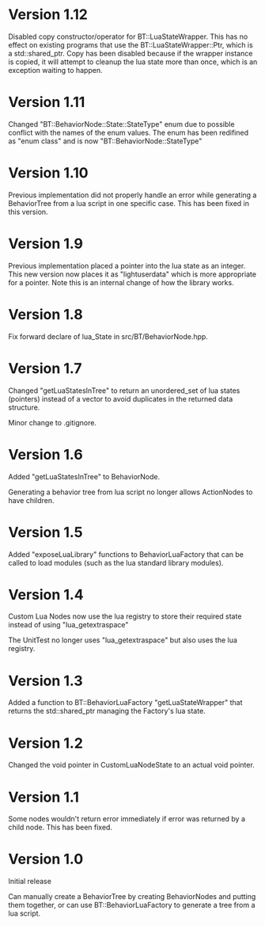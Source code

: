# Version 1.12

Disabled copy constructor/operator for BT::LuaStateWrapper. This has no effect
on existing programs that use the BT::LuaStateWrapper::Ptr, which is a
std::shared\_ptr. Copy has been disabled because if the wrapper instance is
copied, it will attempt to cleanup the lua state more than once, which is an
exception waiting to happen.

# Version 1.11

Changed "BT::BehaviorNode::State::StateType" enum due to possible conflict with
the names of the enum values. The enum has been redifined as "enum class" and is
now "BT::BehaviorNode::StateType"

# Version 1.10

Previous implementation did not properly handle an error while generating a
BehaviorTree from a lua script in one specific case. This has been fixed in this
version.

# Version 1.9

Previous implementation placed a pointer into the lua state as an integer. This
new version now places it as "lightuserdata" which is more appropriate for a
pointer. Note this is an internal change of how the library works.

# Version 1.8

Fix forward declare of lua\_State in src/BT/BehaviorNode.hpp.

# Version 1.7

Changed "getLuaStatesInTree" to return an unordered\_set of lua states
(pointers) instead of a vector to avoid duplicates in the returned data
structure.

Minor change to .gitignore.

# Version 1.6

Added "getLuaStatesInTree" to BehaviorNode.

Generating a behavior tree from lua script no longer allows ActionNodes to have
children.

# Version 1.5

Added "exposeLuaLibrary" functions to BehaviorLuaFactory that can be called to
load modules (such as the lua standard library modules).

# Version 1.4

Custom Lua Nodes now use the lua registry to store their required state instead
of using "lua\_getextraspace"

The UnitTest no longer uses "lua\_getextraspace" but also uses the lua registry.

# Version 1.3

Added a function to BT::BehaviorLuaFactory "getLuaStateWrapper" that returns
the std::shared\_ptr managing the Factory's lua state.

# Version 1.2

Changed the void pointer in CustomLuaNodeState to an actual void pointer.

# Version 1.1

Some nodes wouldn't return error immediately if error was returned by a child
node. This has been fixed.

# Version 1.0

Initial release

Can manually create a BehaviorTree by creating BehaviorNodes and putting them
together, or can use BT::BehaviorLuaFactory to generate a tree from a lua
script.

